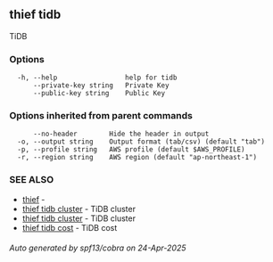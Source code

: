 ## thief tidb

TiDB

### Options

```
  -h, --help                 help for tidb
      --private-key string   Private Key
      --public-key string    Public Key
```

### Options inherited from parent commands

```
      --no-header        Hide the header in output
  -o, --output string    Output format (tab/csv) (default "tab")
  -p, --profile string   AWS profile (default $AWS_PROFILE)
  -r, --region string    AWS region (default "ap-northeast-1")
```

### SEE ALSO

* [thief](thief.md)	 - 
* [thief tidb cluster](thief_tidb_cluster.md)	 - TiDB cluster
* [thief tidb cluster](thief_tidb_cluster.md)	 - TiDB cluster
* [thief tidb cost](thief_tidb_cost.md)	 - TiDB cost

###### Auto generated by spf13/cobra on 24-Apr-2025
